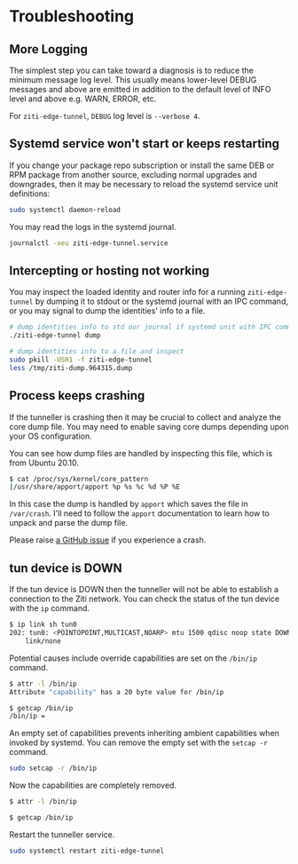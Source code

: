 
# Troubleshooting

## More Logging

The simplest step you can take toward a diagnosis is to reduce the minimum message log level. This usually means lower-level DEBUG messages and above are emitted in addition to the default level of INFO level and above e.g. WARN, ERROR, etc.

  For `ziti-edge-tunnel`, `DEBUG` log level is `--verbose 4`.

## Systemd service won't start or keeps restarting

If you change your package repo subscription or install the same DEB or RPM package from another source, excluding normal upgrades and downgrades, then it may be necessary to reload the systemd service unit definitions:

  ```bash
  sudo systemctl daemon-reload
  ```

You may read the logs in the systemd journal.

```bash
journalctl -xeu ziti-edge-tunnel.service
```

## Intercepting or hosting not working

You may inspect the loaded identity and router info for a running `ziti-edge-tunnel` by dumping it to stdout or the systemd journal with an IPC command, or you may signal to dump the identities' info to a file.

  ```bash
  # dump identities info to std our journal if systemd unit with IPC command
  ./ziti-edge-tunnel dump
  ```

  ```bash
  # dump identities info to a file and inspect
  sudo pkill -USR1 -f ziti-edge-tunnel
  less /tmp/ziti-dump.964315.dump
  ```

## Process keeps crashing

If the tunneller is crashing then it may be crucial to collect and analyze the core dump file. You may need to enable saving core dumps depending upon your OS configuration.

  You can see how dump files are handled by inspecting this file, which is from Ubuntu 20.10.

  ```bash
  $ cat /proc/sys/kernel/core_pattern
  |/usr/share/apport/apport %p %s %c %d %P %E
  ```

  In this case the dump is handled by `apport` which saves the file in `/var/crash`. I'll need to follow the `apport` documentation to learn how to unpack and parse the dump file.

Please raise [a GitHub issue](https://github.com/openziti/ziti-tunnel-sdk-c/issues/) if you experience a crash.

## tun device is DOWN

If the tun device is DOWN then the tunneller will not be able to establish a connection to the Ziti network. You can check the status of the tun device with the `ip` command.

```bash
$ ip link sh tun0
202: tun0: <POINTOPOINT,MULTICAST,NOARP> mtu 1500 qdisc noop state DOWN mode DEFAULT group default qlen 500
    link/none 
```

Potential causes include override capabilities are set on the `/bin/ip` command.

  ```bash
  $ attr -l /bin/ip
  Attribute "capability" has a 20 byte value for /bin/ip

  $ getcap /bin/ip
  /bin/ip =
  ```

An empty set of capabilities prevents inheriting ambient capabilities when invoked by systemd. You can remove the empty set with the `setcap -r` command.

  ```bash
  sudo setcap -r /bin/ip
  ```

Now the capabilities are completely removed.

  ```bash
  $ attr -l /bin/ip

  $ getcap /bin/ip
  ```

Restart the tunneller service.

  ```bash
  sudo systemctl restart ziti-edge-tunnel
  ```
